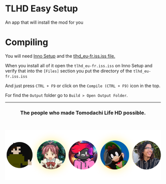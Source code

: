 # TLHD Easy Setup

An app that will install the mod for you

# Compiling

You will need [Inno Setup](https://jrsoftware.org/isinfo.php) and the [tlhd_eu-fr.iss.iss file.](https://raw.githubusercontent.com/Golden-Saiyans/TLHD-Easy-Setup/main/tlhd_eu-fr.iss)

When you install all of it open the `tlhd_eu-fr.iss.iss` on Inno Setup and verify that into the `[Files]` section you put the directory of the `tlhd_eu-fr.iss.iss`

And just press `CTRL + F9` or click on the `Compile (CTRL + F9)` icon in the top.

For find the `Output` folder go to `Build > Open Output Folder`.

---

<div style="text-align: center;">  

### The people who made Tomodachi Life HD possible.


<img src="https://raw.githubusercontent.com/FIREXDF/TLHD-Docs/main/src/icon/contrib1.png" alt="Contributors" style="display: inline-block; margin: 30px auto 0;" />

</div>
